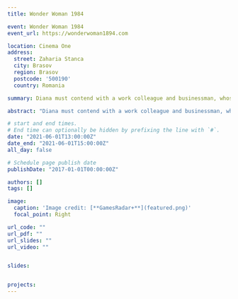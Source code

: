 ```yaml
---
title: Wonder Woman 1984

event: Wonder Woman 1984
event_url: https://wonderwoman1894.com

location: Cinema One
address:
  street: Zaharia Stanca
  city: Brasov
  region: Brasov
  postcode: '500190'
  country: Romania

summary: Diana must contend with a work colleague and businessman, whose desire for extreme wealth sends the world down a path of destruction, after an ancient artifact that grants wishes goes missing.

abstract: "Diana must contend with a work colleague and businessman, whose desire for extreme wealth sends the world down a path of destruction, after an ancient artifact that grants wishes goes missing"

# start and end times.
# End time can optionally be hidden by prefixing the line with `#`.
date: "2021-06-01T13:00:00Z"
date_end: "2021-06-01T15:00:00Z"
all_day: false

# Schedule page publish date
publishDate: "2017-01-01T00:00:00Z"

authors: []
tags: []

image:
  caption: 'Image credit: [**GamesRadar+**](featured.png)'
  focal_point: Right

url_code: ""
url_pdf: ""
url_slides: ""
url_video: ""


slides:


projects:
---
```


